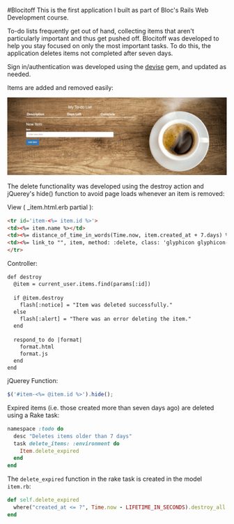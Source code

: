 #Blocitoff
This is the first application I built as part of Bloc's Rails Web Development course.

To-do lists frequently get out of hand, collecting items that aren't particularly important and thus get pushed off. Blocitoff was developed to help you stay focused on only the most important tasks. To do this, the application deletes items not completed after seven days.

Sign in/authentication was developed using the [devise](https://github.com/plataformatec/devise) gem, and updated as needed.

Items are added and removed easily:

![add/remove items](/app/assets/images/blocitoff-add-remove-items.gif)

The delete functionality was developed using the destroy action and jQuerey's hide() function to avoid page loads whenever an item is removed:

View ( _item.html.erb partial ):

```html
<tr id='item-<%= item.id %>'>
<td><%= item.name %></td>
<td><%= distance_of_time_in_words(Time.now, item.created_at + 7.days) %></td>
<td><%= link_to "", item, method: :delete, class: 'glyphicon glyphicon-ok', remote: true %></td>
</tr>
```

Controller:

```
def destroy
  @item = current_user.items.find(params[:id])
  
  if @item.destroy
    flash[:notice] = "Item was deleted successfully."
  else
    flash[:alert] = "There was an error deleting the item."
  end
  
  respond_to do |format|
    format.html
    format.js
  end
end
```

jQuerey Function:

```javascript
$('#item-<%= @item.id %>').hide();
```

Expired items (i.e. those created more than seven days ago) are deleted using a Rake task:

```ruby
namespace :todo do
  desc "Deletes items older than 7 days"
  task delete_items: :environment do
    Item.delete_expired
  end
end
```

The `delete_expired` function in the rake task is created in the model `item.rb`:

```ruby
def self.delete_expired
  where("created_at <= ?", Time.now - LIFETIME_IN_SECONDS).destroy_all
end
```


